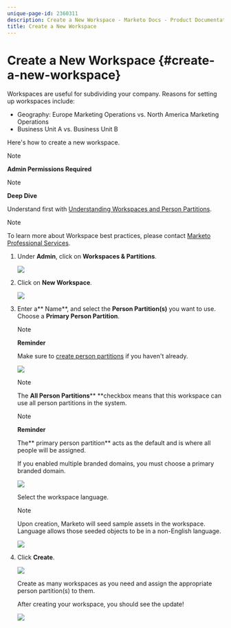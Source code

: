 ```yaml
---
unique-page-id: 2360311
description: Create a New Workspace - Marketo Docs - Product Documentation
title: Create a New Workspace
---
```


# Create a New Workspace {#create-a-new-workspace}

Workspaces are useful for subdividing your company. Reasons for setting up workspaces include:

* Geography: Europe Marketing Operations vs. North America Marketing Operations
* Business Unit A vs. Business Unit B

Here's how to create a new workspace.

>[!NOTE]
>
>**Admin Permissions Required**

>[!NOTE]
>
>**Deep Dive**
>
>Understand first with [Understanding Workspaces and Person Partitions](understanding-workspaces-and-person-partitions.md).

>[!NOTE]
>
>To learn more about Workspace best practices, please contact [Marketo Professional Services](http://docs.marketo.com/cdn-cgi/l/email-protection#55263027233c363026153834273e30213a7b363a38).

1. Under **Admin**, click on **Workspaces & Partitions**.

   ![](assets/image2014-9-17-11-3a59-3a11.png)

1. Click on **New Workspace**.

   ![](assets/two-1.png)

1. Enter a** Name**, and select the **Person Partition(s)** you want to use. Choose a **Primary Person Partition**.

   >[!NOTE]
   >
   >**Reminder**
   >
   >
   >Make sure to [create person partitions](create-a-person-partition.md) if you haven't already.

   ![](assets/three-1.png)

   >[!NOTE]
   >
   >The **All Person Partitions**** **checkbox means that this workspace can use all person partitions in the system.

   >[!NOTE]
   >
   >**Reminder**
   >
   >
   >The** primary person partition** acts as the default and is where all people will be assigned.

   If you enabled multiple branded domains, you must choose a primary branded domain.

   ![](assets/four-1.png)

   Select the workspace language.

   >[!NOTE]
   >
   >Upon creation, Marketo will seed sample assets in the workspace. Language allows those seeded objects to be in a non-English language.

   ![](assets/five.png)

1. Click **Create**.

   ![](assets/six.png)

   Create as many workspaces as you need and assign the appropriate person partition(s) to them.

   After creating your workspace, you should see the update!

   ![](assets/image2014-9-17-15-3a39-3a10.png)

